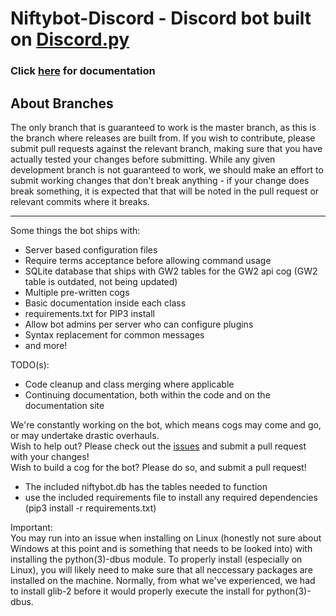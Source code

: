 # Niftybot-Discord - Discord bot built on [Discord.py](https://github.com/Rapptz/discord.py)  
  
  ### Click [here](https://snoring.ninja/niftybot-discord) for documentation  
    
  ## About Branches
  The only branch that is guaranteed to work is the master branch, as this is the branch where releases are built
  from.  If you wish to contribute, please submit pull requests against the relevant branch, making sure that you have
  actually tested your changes before submitting.  While any given development branch is not guaranteed to work, we
  should make an effort to submit working changes that don't break anything - if your change does break something,
  it is expected that that will be noted in the pull request or relevant commits where it breaks.  
  
---
Some things the bot ships with:

 * Server based configuration files
 * Require terms acceptance before allowing command usage
 * SQLite database that ships with GW2 tables for the GW2 api cog (GW2 table is outdated, not being updated)
 * Multiple pre-written cogs
 * Basic documentation inside each class
 * requirements.txt for PIP3 install
 * Allow bot admins per server who can configure plugins
 * Syntax replacement for common messages
 * and more!

TODO(s):
 * Code cleanup and class merging where applicable
 * Continuing documentation, both within the code and on the documentation site

We're constantly working on the bot, which means cogs may come and go, or may undertake drastic overhauls.  
Wish to help out? Please check out the [issues](https://github.com/snoringninja/niftybot-discord/issues) and 
submit a pull request with your changes!  
Wish to build a cog for the bot? Please do so, and submit a pull request!

* The included niftybot.db has the tables needed to function
* use the included requirements file to install any required dependencies (pip3 install -r requirements.txt)

Important:  
You may run into an issue when installing on Linux (honestly not sure about Windows at this point and is something that needs to be looked into) with installing the python(3)-dbus module. To properly install (especially on Linux), you will likely need to make sure that all neccessary packages are installed on the machine.  Normally, from what we've experienced, we had to install glib-2 before it would properly execute the install for python(3)-dbus.
